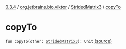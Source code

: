 [0.3.4](../../index.md) / [org.jetbrains.bio.viktor](../index.md) / [StridedMatrix3](index.md) / [copyTo](.)

# copyTo

`fun copyTo(other: `[`StridedMatrix3`](index.md)`): Unit` [(source)](https://github.com/JetBrains-Research/viktor/blob/0.3.4/src/main/kotlin/org/jetbrains/bio/viktor/StridedMatrix3.kt#L71)